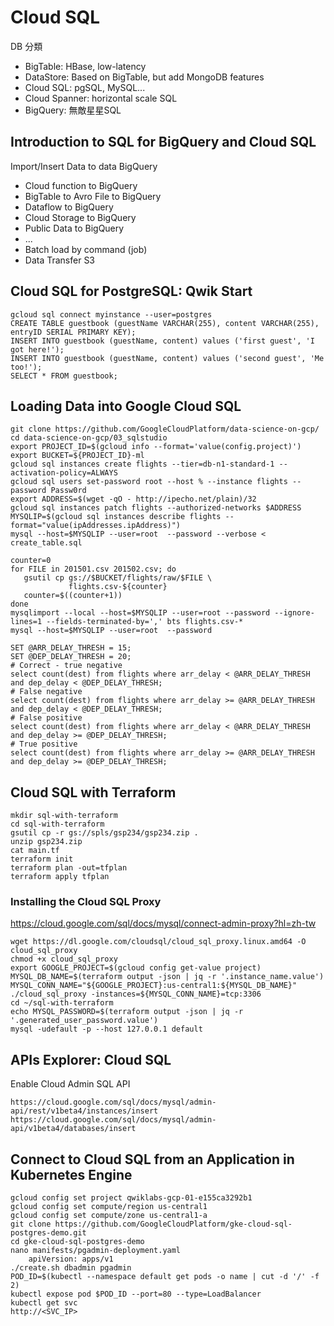 # Cloud SQL

DB 分類

- BigTable: HBase, low-latency
- DataStore: Based on BigTable, but add MongoDB features
- Cloud SQL: pgSQL, MySQL...
- Cloud Spanner: horizontal scale SQL
- BigQuery: 無敵星星SQL

## Introduction to SQL for BigQuery and Cloud SQL

Import/Insert Data to data BigQuery

- Cloud function to BigQuery
- BigTable to Avro File to BigQuery
- Dataflow to BigQuery
- Cloud Storage to BigQuery
- Public Data to BigQuery
- ...
- Batch load by command (job)
- Data Transfer S3

## Cloud SQL for PostgreSQL: Qwik Start

```
gcloud sql connect myinstance --user=postgres
CREATE TABLE guestbook (guestName VARCHAR(255), content VARCHAR(255), entryID SERIAL PRIMARY KEY);
INSERT INTO guestbook (guestName, content) values ('first guest', 'I got here!');
INSERT INTO guestbook (guestName, content) values ('second guest', 'Me too!');
SELECT * FROM guestbook;
```

## Loading Data into Google Cloud SQL

```
git clone https://github.com/GoogleCloudPlatform/data-science-on-gcp/
cd data-science-on-gcp/03_sqlstudio
export PROJECT_ID=$(gcloud info --format='value(config.project)')
export BUCKET=${PROJECT_ID}-ml
gcloud sql instances create flights --tier=db-n1-standard-1 --activation-policy=ALWAYS
gcloud sql users set-password root --host % --instance flights --password Passw0rd
export ADDRESS=$(wget -qO - http://ipecho.net/plain)/32
gcloud sql instances patch flights --authorized-networks $ADDRESS
MYSQLIP=$(gcloud sql instances describe flights --format="value(ipAddresses.ipAddress)")
mysql --host=$MYSQLIP --user=root  --password --verbose < create_table.sql

counter=0
for FILE in 201501.csv 201502.csv; do
   gsutil cp gs://$BUCKET/flights/raw/$FILE \
             flights.csv-${counter}
   counter=$((counter+1))
done
mysqlimport --local --host=$MYSQLIP --user=root --password --ignore-lines=1 --fields-terminated-by=',' bts flights.csv-*
mysql --host=$MYSQLIP --user=root  --password
```

```
SET @ARR_DELAY_THRESH = 15;
SET @DEP_DELAY_THRESH = 20;
# Correct - true negative
select count(dest) from flights where arr_delay < @ARR_DELAY_THRESH and dep_delay < @DEP_DELAY_THRESH;
# False negative
select count(dest) from flights where arr_delay >= @ARR_DELAY_THRESH and dep_delay < @DEP_DELAY_THRESH;
# False positive
select count(dest) from flights where arr_delay < @ARR_DELAY_THRESH and dep_delay >= @DEP_DELAY_THRESH;
# True positive
select count(dest) from flights where arr_delay >= @ARR_DELAY_THRESH and dep_delay >= @DEP_DELAY_THRESH;
```

## Cloud SQL with Terraform

```
mkdir sql-with-terraform
cd sql-with-terraform
gsutil cp -r gs://spls/gsp234/gsp234.zip .
unzip gsp234.zip
cat main.tf
terraform init
terraform plan -out=tfplan
terraform apply tfplan
```

### Installing the Cloud SQL Proxy

https://cloud.google.com/sql/docs/mysql/connect-admin-proxy?hl=zh-tw

```
wget https://dl.google.com/cloudsql/cloud_sql_proxy.linux.amd64 -O cloud_sql_proxy
chmod +x cloud_sql_proxy
export GOOGLE_PROJECT=$(gcloud config get-value project)
MYSQL_DB_NAME=$(terraform output -json | jq -r '.instance_name.value')
MYSQL_CONN_NAME="${GOOGLE_PROJECT}:us-central1:${MYSQL_DB_NAME}"
./cloud_sql_proxy -instances=${MYSQL_CONN_NAME}=tcp:3306
cd ~/sql-with-terraform
echo MYSQL_PASSWORD=$(terraform output -json | jq -r '.generated_user_password.value')
mysql -udefault -p --host 127.0.0.1 default
```

## APIs Explorer: Cloud SQL

Enable Cloud Admin SQL API

```
https://cloud.google.com/sql/docs/mysql/admin-api/rest/v1beta4/instances/insert
https://cloud.google.com/sql/docs/mysql/admin-api/v1beta4/databases/insert
```

## Connect to Cloud SQL from an Application in Kubernetes Engine

```
gcloud config set project qwiklabs-gcp-01-e155ca3292b1
gcloud config set compute/region us-central1
gcloud config set compute/zone us-central1-a
git clone https://github.com/GoogleCloudPlatform/gke-cloud-sql-postgres-demo.git
cd gke-cloud-sql-postgres-demo
nano manifests/pgadmin-deployment.yaml
    apiVersion: apps/v1
./create.sh dbadmin pgadmin
POD_ID=$(kubectl --namespace default get pods -o name | cut -d '/' -f 2)
kubectl expose pod $POD_ID --port=80 --type=LoadBalancer
kubectl get svc
http://<SVC_IP>
```
